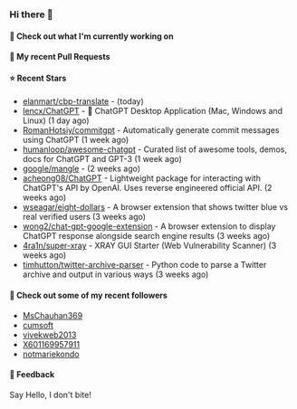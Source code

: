 ### Hi there 👋

#### 👷 Check out what I'm currently working on

#### 🔨 My recent Pull Requests


#### ⭐ Recent Stars

- [elanmart/cbp-translate](https://github.com/elanmart/cbp-translate) -  (today)
- [lencx/ChatGPT](https://github.com/lencx/ChatGPT) - 🤖 ChatGPT Desktop Application (Mac, Windows and Linux) (1 day ago)
- [RomanHotsiy/commitgpt](https://github.com/RomanHotsiy/commitgpt) - Automatically generate commit messages using ChatGPT (1 week ago)
- [humanloop/awesome-chatgpt](https://github.com/humanloop/awesome-chatgpt) - Curated list of awesome tools, demos, docs for ChatGPT and GPT-3 (1 week ago)
- [google/mangle](https://github.com/google/mangle) -  (2 weeks ago)
- [acheong08/ChatGPT](https://github.com/acheong08/ChatGPT) - Lightweight package for interacting with ChatGPT&#39;s API by OpenAI. Uses reverse engineered official API. (2 weeks ago)
- [wseagar/eight-dollars](https://github.com/wseagar/eight-dollars) - A browser extension that shows twitter blue vs real verified users (3 weeks ago)
- [wong2/chat-gpt-google-extension](https://github.com/wong2/chat-gpt-google-extension) - A browser extension to display ChatGPT response alongside search engine results (3 weeks ago)
- [4ra1n/super-xray](https://github.com/4ra1n/super-xray) - XRAY GUI Starter (Web Vulnerability Scanner) (3 weeks ago)
- [timhutton/twitter-archive-parser](https://github.com/timhutton/twitter-archive-parser) - Python code to parse a Twitter archive and output in various ways (3 weeks ago)

#### 👯 Check out some of my recent followers

- [MsChauhan369](https://github.com/MsChauhan369)
- [cumsoft](https://github.com/cumsoft)
- [vivekweb2013](https://github.com/vivekweb2013)
- [X601169957911](https://github.com/X601169957911)
- [notmariekondo](https://github.com/notmariekondo)

#### 💬 Feedback

Say Hello, I don't bite!